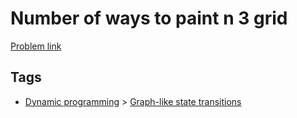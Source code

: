 # Number of ways to paint n 3 grid

[Problem link](https://leetcode.com/problems/number-of-ways-to-paint-n-3-grid)

## Tags

* [Dynamic programming](/README.md#Dynamic_programming) > [Graph-like state transitions](/README.md#Dynamic_programming-Graph_like_state_transitions)
